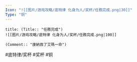 ```yaml
---
Icon: "![[图片/游戏攻略/底特律 化身为人/奖杯/任務完成.png|30]]"
Type: "铜"
---
```

```ad-common-bronze-trophy
title: (Title:: "任務完成")
![[图片/游戏攻略/底特律 化身为人/奖杯/任務完成.png|100]]

(Comment:: "康納救了艾瑪一命")
```

#底特律/奖杯 #奖杯 #铜
